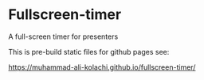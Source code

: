 # Fullscreen-timer

A full-screen timer for presenters

This is pre-build static files for github pages see:

https://muhammad-ali-kolachi.github.io/fullscreen-timer/
